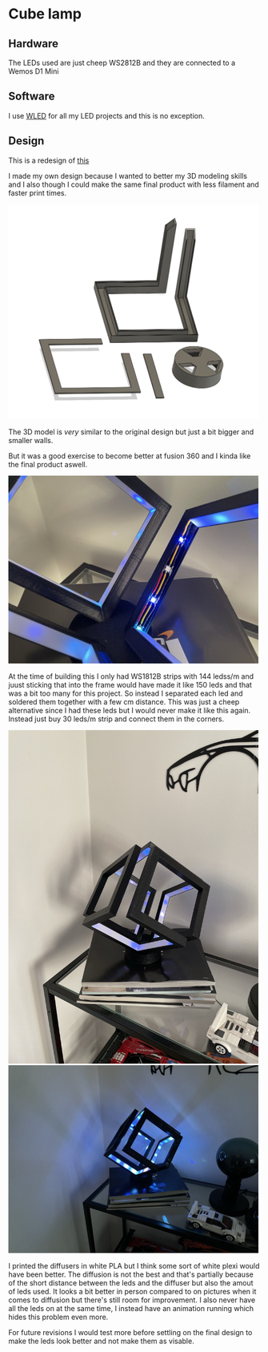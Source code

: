 # Cube lamp

## Hardware
The LEDs used are just cheep WS2812B and they are connected to a Wemos D1 Mini

## Software
I use [WLED](https://kno.wled.ge/) for all my LED projects and this is no exception.

## Design

This is a redesign of [this](https://www.printables.com/model/41750-infinity-cube-light%2Fcomments)

I made my own design because I wanted to better my 3D modeling skills and I also though I could make the same final product with less filament and faster print times.

<img src="./Photos/3D Model.png" alt= “” width="500px">

The 3D model is *very* similar to the original design but just a bit bigger and smaller walls.

But it was a good exercise to become better at fusion 360 and I kinda like the final product aswell.

<img src="./Photos/Inside.JPEG" alt= “” width="500px">

At the time of building this I only had WS1812B strips with 144 ledss/m and juust sticking that into the frame would have made it like 150 leds and that was a bit too many for this project. So instead I separated each led and soldered them together with a few cm distance. This was just a cheep alternative since I had these leds but I would never make it like this again. Instead just buy 30 leds/m strip and connect them in the corners.

<img src="./Photos/Front_Light.JPEG" alt= “” width="500px">

<img src="./Photos/Front_Dark.JPEG" alt= “” width="500px">

I printed the diffusers in white PLA but I think some sort of white plexi would have been better. The diffusion is not the best and that's partially because of the short distance between the leds and the diffuser but also the amout of leds used. It looks a bit better in person compared to on pictures when it comes to diffusion but there's still room for improvement. I also never have all the leds on at the same time, I instead have an animation running which hides this problem even more.

For future revisions I would test more before settling on the final design to make the leds look better and not make them as visable.

